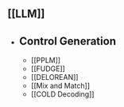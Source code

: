 ## [[LLM]]
- ## Control Generation
	- [[PPLM]]
	- [[FUDGE]]
	- [[DELOREAN]]
	- [[Mix and Match]]
	- [[COLD Decoding]]